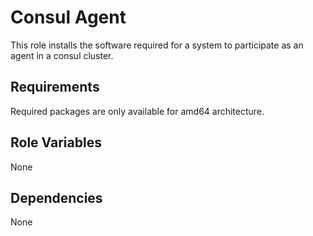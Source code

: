 Consul Agent
=============

This role installs the software required for a system to participate as an agent
in a consul cluster. 

Requirements
------------

Required packages are only available for amd64 architecture.

Role Variables
--------------

None

Dependencies
------------

None
